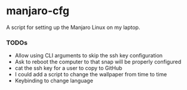 # manjaro-cfg

A script for setting up the Manjaro Linux on my laptop.

### TODOs

- Allow using CLI arguments to skip the ssh key configuration
- Ask to reboot the computer to that snap will be properly configured
- cat the ssh key for a user to copy to GitHub
- I could add a script to change the wallpaper from time to time
- Keybinding to change language
